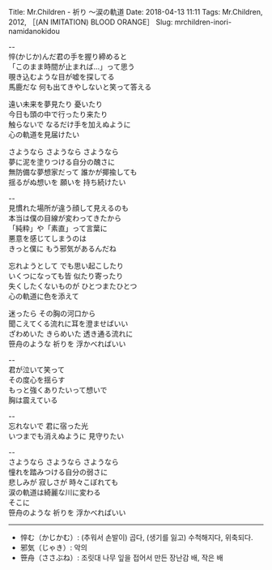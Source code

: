 Title: Mr.Children - 祈り ～涙の軌道
Date: 2018-04-13 11:11
Tags: Mr.Children, 2012, ［(AN IMITATION) BLOOD ORANGE］
Slug: mrchildren-inori-namidanokidou


--  
悴(かじか)んだ君の手を握り締めると  
「このまま時間が止まれば...」って思う  
覗き込むような目が嘘を探してる  
馬鹿だな 何も出てきやしないと笑って答える  
  
遠い未来を夢見たり 憂いたり  
今日も頭の中で行ったり来たり  
触らないで なるだけ手を加えぬように  
心の軌道を見届けたい  
  
さようなら さようなら さようなら  
夢に泥を塗りつける自分の醜さに  
無防備な夢想家だって 誰かが揶揄しても  
揺るがぬ想いを 願いを 持ち続けたい  
  
--  
見慣れた場所が違う顔して見えるのも  
本当は僕の目線が変わってきたから  
「純粋」や「素直」って言葉に  
悪意を感じてしまうのは  
きっと僕に もう邪気があるんだね  
  
忘れようとして でも思い起こしたり  
いくつになっても皆 似たり寄ったり  
失くしたくないものが ひとつまたひとつ  
心の軌道に色を添えて  
  
迷ったら その胸の河口から  
聞こえてくる流れに耳を澄ませばいい  
ざわめいた きらめいた 透き通る流れに  
笹舟のような 祈りを 浮かべればいい  
  
--  
君が泣いて笑って  
その度心を揺らす  
もっと強くありたいって想いで  
胸は震えている  
  
--  
忘れないで 君に宿った光  
いつまでも消えぬように 見守りたい  
  
--  
さようなら さようなら さようなら  
憧れを踏みつける自分の弱さに  
悲しみが 寂しさが 時々こぼれても  
涙の軌道は綺麗な川に変わる  
そこに  
笹舟のような 祈りを 浮かべればいい  

---

>
- 悴む（かじかむ）: (추워서 손발이) 곱다, (생기를 잃고) 수척해지다, 위축되다.
- 邪気（じゃき）: 악의
- 笹舟（ささぶね）: 조릿대 나무 잎을 접어서 만든 장난감 배, 작은 배
